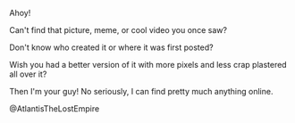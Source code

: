 Ahoy!

Can't find that picture, meme, or cool video you once saw?

Don't know who created it or where it was first posted?

Wish you had a better version of it with more pixels and less crap plastered all over it?

Then I'm your guy! No seriously, I can find pretty much anything online.

@AtlantisTheLostEmpire
